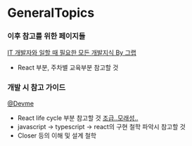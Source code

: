 # GeneralTopics

### 이후 참고를 위한 페이지들
[IT 개발자와 일할 때 필요한 모든 개발지식 By 그랩](https://www.grabbing.me/IT-A-to-Z-By-1e1fbc981b7c4c03ac44943085ac8304)
- React 부분, 주차별 교육부분 참고할 것




### 개발 시 참고 가이드
[@Devme](https://recoderr.tistory.com/48?category=917407) 
- React life cycle 부분 참고할 것
[조급..모래성..](https://taesan94.tistory.com/178?category=424721)
- javascript -> typescript -> react의 구현 철학 파악시 참고할 것
- Closer 등의 이해 및 설계 철학
